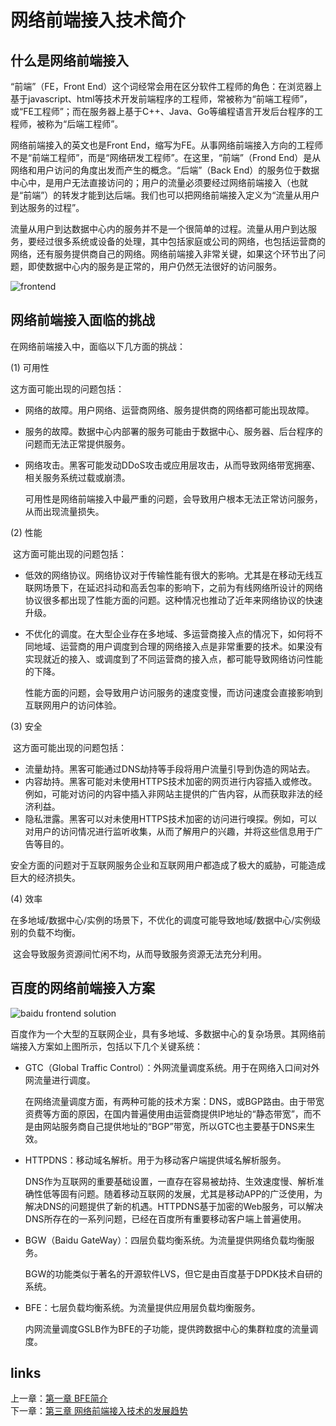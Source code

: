 # 网络前端接入技术简介

## 什么是网络前端接入

“前端”（FE，Front End）这个词经常会用在区分软件工程师的角色：在浏览器上基于javascript、html等技术开发前端程序的工程师，常被称为“前端工程师”，或“FE工程师”；而在服务器上基于C++、Java、Go等编程语言开发后台程序的工程师，被称为“后端工程师”。

网络前端接入的英文也是Front End，缩写为FE。从事网络前端接入方向的工程师不是“前端工程师”，而是“网络研发工程师”。在这里，“前端”（Frond End）是从网络和用户访问的角度出发而产生的概念。“后端”（Back End）的服务位于数据中心中，是用户无法直接访问的；用户的流量必须要经过网络前端接入（也就是“前端”）的转发才能到达后端。我们也可以把网络前端接入定义为“流量从用户到达服务的过程”。

流量从用户到达数据中心内的服务并不是一个很简单的过程。流量从用户到达服务，要经过很多系统或设备的处理，其中包括家庭或公司的网络，也包括运营商的网络，还有服务提供商自己的网络。网络前端接入非常关键，如果这个环节出了问题，即使数据中心内的服务是正常的，用户仍然无法很好的访问服务。

![frontend](./front_end.png)

## 网络前端接入面临的挑战

在网络前端接入中，面临以下几方面的挑战：

(1) 可用性

   这方面可能出现的问题包括：

+ 网络的故障。用户网络、运营商网络、服务提供商的网络都可能出现故障。
+ 服务的故障。数据中心内部署的服务可能由于数据中心、服务器、后台程序的问题而无法正常提供服务。
+ 网络攻击。黑客可能发动DDoS攻击或应用层攻击，从而导致网络带宽拥塞、相关服务系统过载或崩溃。

   可用性是网络前端接入中最严重的问题，会导致用户根本无法正常访问服务，从而出现流量损失。

(2) 性能

​    这方面可能出现的问题包括：

+ 低效的网络协议。网络协议对于传输性能有很大的影响。尤其是在移动无线互联网场景下，在延迟抖动和高丢包率的影响下，之前为有线网络所设计的网络协议很多都出现了性能方面的问题。这种情况也推动了近年来网络协议的快速升级。
+ 不优化的调度。在大型企业存在多地域、多运营商接入点的情况下，如何将不同地域、运营商的用户调度到合理的网络接入点是非常重要的技术。如果没有实现就近的接入、或调度到了不同运营商的接入点，都可能导致网络访问性能的下降。

   性能方面的问题，会导致用户访问服务的速度变慢，而访问速度会直接影响到互联网用户的访问体验。

(3) 安全

​     这方面可能出现的问题包括：

+ 流量劫持。黑客可能通过DNS劫持等手段将用户流量引导到伪造的网站去。
+ 内容劫持。黑客可能对未使用HTTPS技术加密的网页进行内容插入或修改。例如，可能对访问的内容中插入非网站主提供的广告内容，从而获取非法的经济利益。
+ 隐私泄露。黑客可以对未使用HTTPS技术加密的访问进行嗅探。例如，可以对用户的访问情况进行监听收集，从而了解用户的兴趣，并将这些信息用于广告等目的。

​    安全方面的问题对于互联网服务企业和互联网用户都造成了极大的威胁，可能造成巨大的经济损失。

(4) 效率

​     在多地域/数据中心/实例的场景下，不优化的调度可能导致地域/数据中心/实例级别的负载不均衡。

​     这会导致服务资源间忙闲不均，从而导致服务资源无法充分利用。


## 百度的网络前端接入方案

![baidu frontend solution](./baidu_frontend_solution.png)

百度作为一个大型的互联网企业，具有多地域、多数据中心的复杂场景。其网络前端接入方案如上图所示，包括以下几个关键系统：

+ GTC（Global Traffic Control）：外网流量调度系统。用于在网络入口间对外网流量进行调度。

  在网络流量调度方面，有两种可能的技术方案：DNS，或BGP路由。由于带宽资费等方面的原因，在国内普遍使用由运营商提供IP地址的“静态带宽”，而不是由网站服务商自己提供地址的“BGP”带宽，所以GTC也主要基于DNS来生效。

+ HTTPDNS：移动域名解析。用于为移动客户端提供域名解析服务。

  DNS作为互联网的重要基础设置，一直存在容易被劫持、生效速度慢、解析准确性低等固有问题。随着移动互联网的发展，尤其是移动APP的广泛使用，为解决DNS的问题提供了新的机遇。HTTPDNS基于加密的Web服务，可以解决DNS所存在的一系列问题，已经在百度所有重要移动客户端上普遍使用。

+ BGW（Baidu GateWay）：四层负载均衡系统。为流量提供网络负载均衡服务。

  BGW的功能类似于著名的开源软件LVS，但它是由百度基于DPDK技术自研的系统。

+ BFE：七层负载均衡系统。为流量提供应用层负载均衡服务。

  内网流量调度GSLB作为BFE的子功能，提供跨数据中心的集群粒度的流量调度。

## links
上一章：[第一章 BFE简介](../../background/what-is-bfe.md)  
下一章：[第三章 网络前端接入技术的发展趋势](../../frontend_principle/trend/trend.md)